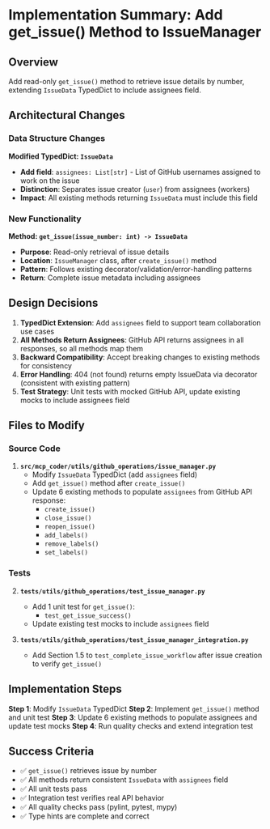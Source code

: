 # Implementation Summary: Add get_issue() Method to IssueManager

## Overview
Add read-only `get_issue()` method to retrieve issue details by number, extending `IssueData` TypedDict to include assignees field.

## Architectural Changes

### Data Structure Changes
**Modified TypedDict: `IssueData`**
- **Add field**: `assignees: List[str]` - List of GitHub usernames assigned to work on the issue
- **Distinction**: Separates issue creator (`user`) from assignees (workers)
- **Impact**: All existing methods returning `IssueData` must include this field

### New Functionality
**Method: `get_issue(issue_number: int) -> IssueData`**
- **Purpose**: Read-only retrieval of issue details
- **Location**: `IssueManager` class, after `create_issue()` method
- **Pattern**: Follows existing decorator/validation/error-handling patterns
- **Return**: Complete issue metadata including assignees

## Design Decisions

1. **TypedDict Extension**: Add `assignees` field to support team collaboration use cases
2. **All Methods Return Assignees**: GitHub API returns assignees in all responses, so all methods map them
3. **Backward Compatibility**: Accept breaking changes to existing methods for consistency
4. **Error Handling**: 404 (not found) returns empty IssueData via decorator (consistent with existing pattern)
5. **Test Strategy**: Unit tests with mocked GitHub API, update existing mocks to include assignees field

## Files to Modify

### Source Code
1. **`src/mcp_coder/utils/github_operations/issue_manager.py`**
   - Modify `IssueData` TypedDict (add `assignees` field)
   - Add `get_issue()` method after `create_issue()`
   - Update 6 existing methods to populate `assignees` from GitHub API response:
     - `create_issue()`
     - `close_issue()`
     - `reopen_issue()`
     - `add_labels()`
     - `remove_labels()`
     - `set_labels()`

### Tests
2. **`tests/utils/github_operations/test_issue_manager.py`**
   - Add 1 unit test for `get_issue()`:
     - `test_get_issue_success()`
   - Update existing test mocks to include `assignees` field

3. **`tests/utils/github_operations/test_issue_manager_integration.py`**
   - Add Section 1.5 to `test_complete_issue_workflow` after issue creation to verify `get_issue()`

## Implementation Steps

**Step 1**: Modify `IssueData` TypedDict
**Step 2**: Implement `get_issue()` method and unit test
**Step 3**: Update 6 existing methods to populate assignees and update test mocks
**Step 4**: Run quality checks and extend integration test

## Success Criteria

- ✅ `get_issue()` retrieves issue by number
- ✅ All methods return consistent `IssueData` with `assignees` field
- ✅ All unit tests pass
- ✅ Integration test verifies real API behavior
- ✅ All quality checks pass (pylint, pytest, mypy)
- ✅ Type hints are complete and correct
